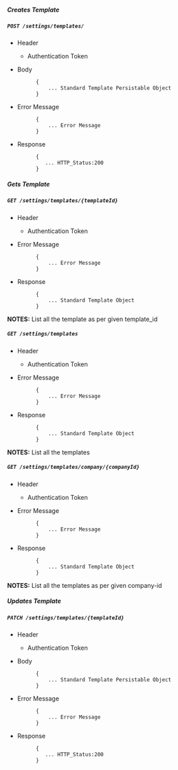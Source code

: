 ##### Creates Template

##### `POST /settings/templates/`
+ Header
	- Authentication Token


+ Body

            {
                ... Standard Template Persistable Object
            }
+ Error Message

			{
				... Error Message
			}             
+ Response

            {
               ... HTTP_Status:200
            }
    
##### Gets Template           
            
##### `GET /settings/templates/{templateId}`
+ Header 
	- Authentication Token

+ Error Message

			{
				... Error Message
			} 
+ Response

			{
				... Standard Template Object
			}

**NOTES:** List all the template as per given template_id 

##### `GET /settings/templates`
+ Header 
	- Authentication Token
	
+ Error Message

			{
				... Error Message
			} 
+ Response

			{
				... Standard Template Object
			}

**NOTES:** List all the templates 

##### `GET /settings/templates/company/{companyId}`
+ Header 
	- Authentication Token
	
+ Error Message

			{
				... Error Message
			} 
+ Response

			{
				... Standard Template Object
			}

**NOTES:** List all the templates as per given company-id

##### Updates Template    
       
##### `PATCH /settings/templates/{templateId}`
+ Header
	- Authentication Token

+ Body

            {
                ... Standard Template Persistable Object
            }       
+ Error Message

			{
				... Error Message
			}             
+ Response

            {
               ... HTTP_Status:200
            }